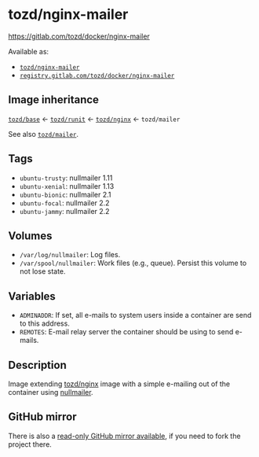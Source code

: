 # tozd/nginx-mailer

<https://gitlab.com/tozd/docker/nginx-mailer>

Available as:

- [`tozd/nginx-mailer`](https://hub.docker.com/r/tozd/nginx-mailer)
- [`registry.gitlab.com/tozd/docker/nginx-mailer`](https://gitlab.com/tozd/docker/nginx-mailer/container_registry)

## Image inheritance

[`tozd/base`](https://gitlab.com/tozd/docker/base) ← [`tozd/runit`](https://gitlab.com/tozd/docker/runit) ← [`tozd/nginx`](https://gitlab.com/tozd/docker/nginx) ← `tozd/mailer`

See also [`tozd/mailer`](https://gitlab.com/tozd/docker/mailer).

## Tags

- `ubuntu-trusty`: nullmailer 1.11
- `ubuntu-xenial`: nullmailer 1.13
- `ubuntu-bionic`: nullmailer 2.1
- `ubuntu-focal`: nullmailer 2.2
- `ubuntu-jammy`: nullmailer 2.2

## Volumes

- `/var/log/nullmailer`: Log files.
- `/var/spool/nullmailer`: Work files (e.g., queue). Persist this volume to not lose state.

## Variables

- `ADMINADDR`: If set, all e-mails to system users inside a container are send to this address.
- `REMOTES`: E-mail relay server the container should be using to send e-mails.

## Description

Image extending [tozd/nginx](https://gitlab.com/tozd/docker/nginx) image with a simple e-mailing out of the container
using [nullmailer](http://untroubled.org/nullmailer/).

## GitHub mirror

There is also a [read-only GitHub mirror available](https://github.com/tozd/docker-nginx-mailer),
if you need to fork the project there.
